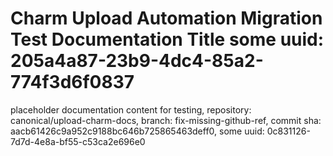 # Charm Upload Automation Migration Test Documentation Title some uuid: 205a4a87-23b9-4dc4-85a2-774f3d6f0837
 placeholder documentation content for testing,  repository: canonical/upload-charm-docs,  branch: fix-missing-github-ref,  commit sha: aacb61426c9a952c9188bc646b725865463deff0,  some uuid: 0c831126-7d7d-4e8a-bf55-c53ca2e696e0